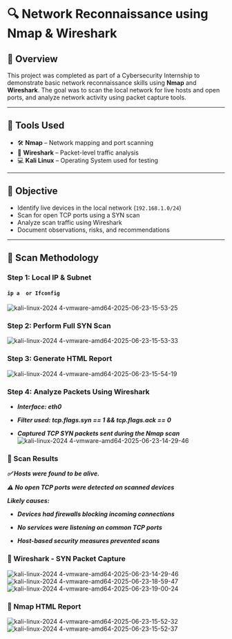 # 🔍 Network Reconnaissance using Nmap & Wireshark

## 📘 Overview
This project was completed as part of a Cybersecurity Internship to demonstrate basic network reconnaissance skills using **Nmap** and **Wireshark**. The goal was to scan the local network for live hosts and open ports, and analyze network activity using packet capture tools.

---

## 🧰 Tools Used
- 🛠️ **Nmap** – Network mapping and port scanning
- 🧪 **Wireshark** – Packet-level traffic analysis
- 💻 **Kali Linux** – Operating System used for testing

---

## 🎯 Objective
- Identify live devices in the local network (`192.168.1.0/24`)
- Scan for open TCP ports using a SYN scan
- Analyze scan traffic using Wireshark
- Document observations, risks, and recommendations

---

## 🔎 Scan Methodology

### Step 1: Local IP & Subnet
#### ```ip a  or Ifconfig```
![kali-linux-2024 4-vmware-amd64-2025-06-23-15-53-25](https://github.com/user-attachments/assets/ec6b1e8c-96ff-4542-9aec-8b1389735750)

### Step 2: Perform Full SYN Scan
![kali-linux-2024 4-vmware-amd64-2025-06-23-15-53-33](https://github.com/user-attachments/assets/c8e55092-7869-4c4a-8df3-e0deb6d25286)

### Step 3: Generate HTML Report
![kali-linux-2024 4-vmware-amd64-2025-06-23-15-54-19](https://github.com/user-attachments/assets/3147ae6a-0fb6-441d-99f2-c2b63f8b5daf)

### Step 4: Analyze Packets Using Wireshark
- ***Interface: eth0***

- ***Filter used: tcp.flags.syn == 1 && tcp.flags.ack == 0***

- ***Captured TCP SYN packets sent during the Nmap scan***
![kali-linux-2024 4-vmware-amd64-2025-06-23-14-29-46](https://github.com/user-attachments/assets/ba723210-3aef-4fa7-b137-3fea961d61da)

### 📄 Scan Results
 ***✅ Hosts were found to be alive.***

 ***⚠️ No open TCP ports were detected on scanned devices***

 ***Likely causes:***

- ***Devices had firewalls blocking incoming connections***

- ***No services were listening on common TCP ports***

- ***Host-based security measures prevented scans***

### 🔹 Wireshark - SYN Packet Capture
![kali-linux-2024 4-vmware-amd64-2025-06-23-14-29-46](https://github.com/user-attachments/assets/a8042e92-23d8-49f2-acf6-4c98347014d4)
![kali-linux-2024 4-vmware-amd64-2025-06-23-18-59-47](https://github.com/user-attachments/assets/e05775f4-404c-4002-a40d-07226e68cac5)
![kali-linux-2024 4-vmware-amd64-2025-06-23-19-00-24](https://github.com/user-attachments/assets/687a513d-eba0-4a90-85b0-4affda0610ea)
### 🔹 Nmap HTML Report 
![kali-linux-2024 4-vmware-amd64-2025-06-23-15-52-32](https://github.com/user-attachments/assets/ed568078-f534-441b-80e4-fd6947d298e6)
![kali-linux-2024 4-vmware-amd64-2025-06-23-15-52-37](https://github.com/user-attachments/assets/be3e3509-2a91-494a-a3b9-697e70c78ec4)


